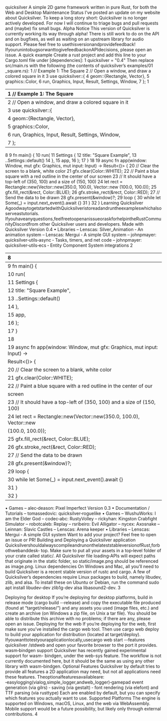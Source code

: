quicksilver
A simple 2D game framework written in pure Rust, for both the Web and Desktop
Maintenance Status
I’ve posted an update on my website about Quicksilver. To keep a long story short: Quicksilver is no
longer actively developed. For now I will continue to triage bugs and pull requests and (maybe) fix
small bugs.
Alpha Notice
This version of Quicksilver is currently working its way through alpha! There is still work to do on the
API and on bugfixes, as well as waiting on an upstream library for audio support. Please feel free to
usethisversionandprovidefeedback! IfyourunintobugsorwanttogivefeedbackonAPIdecisions,
please open an issue.
A quick example
Create a rust project and add this line to your Cargo.toml file under [dependencies]:
1 quicksilver = "0.4"
Then replace src/main.rs with the following (the contents of quicksilver’s examples/01
_square.rs):
1 // Example 1: The Square
2 // Open a window, and draw a colored square in it
3 use quicksilver::{
4 geom::{Rectangle, Vector},
5 graphics::Color,
6 run, Graphics, Input, Result, Settings, Window,
7 };
1

| 1 // Example 1: The Square                          |
|:----------------------------------------------------|
| 2 // Open a window, and draw a colored square in it |
| 3 use quicksilver::{                                |
| 4 geom::{Rectangle, Vector},                        |
| 5 graphics::Color,                                  |
| 6 run, Graphics, Input, Result, Settings, Window,   |
| 7 };                                                |

8
9 fn main() {
10 run(
11 Settings {
12 title: "Square Example",
13 ..Settings::default()
14 },
15 app,
16 );
17 }
18
19 async fn app(window: Window, mut gfx: Graphics, mut input: Input) ->
Result<()> {
20 // Clear the screen to a blank, white color
21 gfx.clear(Color::WHITE);
22 // Paint a blue square with a red outline in the center of our
screen
23 // It should have a top-left of (350, 100) and a size of (150, 100)
24 let rect = Rectangle::new(Vector::new(350.0, 100.0), Vector::new
(100.0, 100.0));
25 gfx.fill_rect(&rect, Color::BLUE);
26 gfx.stroke_rect(&rect, Color::RED);
27 // Send the data to be drawn
28 gfx.present(&window)?;
29 loop {
30 while let Some(_) = input.next_event().await {}
31 }
32 }
Learning Quicksilver
AgoodwaytogetstartedwithQuicksilveristoreadandruntheexampleswhichalsoserveastutorials.
Ifyouhaveanyquestions,feelfreetoopenanissueoraskforhelpintheRustCommunityDiscordfrom
other Quicksilver users and developers.
Made with Quicksilver
Version 0.4
• Libraries
– Lenscas: Silver_Animation ‑ An animation system
– Lenscas: Mergui ‑ A simple GUI system
– johnpmayer: quicksilver‑utils‑async ‑ Tasks, timers, and net code
– johnpmayer: quicksilver‑utils‑ecs ‑ Entity Component System integrations
2

| 8                                                                       |
|:------------------------------------------------------------------------|
| 9 fn main() {                                                           |
| 10 run(                                                                 |
| 11 Settings {                                                           |
| 12 title: "Square Example",                                             |
| 13 ..Settings::default()                                                |
| 14 },                                                                   |
| 15 app,                                                                 |
| 16 );                                                                   |
| 17 }                                                                    |
| 18                                                                      |
| 19 async fn app(window: Window, mut gfx: Graphics, mut input: Input) -> |
| Result<()> {                                                            |
| 20 // Clear the screen to a blank, white color                          |
| 21 gfx.clear(Color::WHITE);                                             |
| 22 // Paint a blue square with a red outline in the center of our       |
| screen                                                                  |
| 23 // It should have a top-left of (350, 100) and a size of (150, 100)  |
| 24 let rect = Rectangle::new(Vector::new(350.0, 100.0), Vector::new     |
| (100.0, 100.0));                                                        |
| 25 gfx.fill_rect(&rect, Color::BLUE);                                   |
| 26 gfx.stroke_rect(&rect, Color::RED);                                  |
| 27 // Send the data to be drawn                                         |
| 28 gfx.present(&window)?;                                               |
| 29 loop {                                                               |
| 30 while let Some(_) = input.next_event().await {}                      |
| 31 }                                                                    |
| 32 }                                                                    |

• Games
– alec‑deason: Pixel Imperfect
Version 0.3
• Documentation / Tutorials
– tomassedovic: quicksilver‑roguelike
• Games
– WushuWorks: I am the Elder God
– codec‑abc: RustyVolley
– rickyhan: Kingston Crabfight Simulator
– robotcaleb: Replay
– rsribeiro: Evil Alligator
– nycex: Axosnake
– Leinnan: Slavic Castles
– Lenscas: Arena keeper
• Libraries
– Lenscas: Mergui ‑ A simple GUI system
Want to add your project? Feel free to open an issue or PR!
Building and Deploying a Quicksilver application
QuicksilvershouldalwayscompileandrunonthelateststableversionofRust,forbothwebanddesk‑
top.
Make sure to put all your assets in a top‑level folder of your crate called static/. All Quicksilver file
loading‑APIs will expect paths that originate in the static folder, so static/image.png should be
referenced as image.png.
Linux dependencies
On Windows and Mac, all you’ll need to build Quicksilver is a recent stable version of rustc and
cargo. A few of Quicksilver’s dependencies require Linux packages to build, namely libudev,
zlib, and alsa. To install these on Ubuntu or Debian, run the command sudo apt install
libudev-dev zlib1g-dev alsa libasound2-dev.
3

Deploying for desktop
If you’re deploying for desktop platforms, build in release mode (cargo build --release) and
copy the executable file produced (found at “target/release/”) and any assets you used (image files,
etc.) and create an archive (on Windows a zip file, on Unix a tar file). You should be able to distribute
this archive with no problems; if there are any, please open an issue.
Deploying for the web
If you’re deploying for the web, first make sure you’ve installed the cargo web tool. Then use cargo
web deploy to build your application for distribution (located at target/deploy).
Ifyouwanttotestyourapplicationlocally,usecargo web start --features quicksilver
/stdweb and open your favorite browser to the port it provides.
wasm‑bindgen support Quicksilver has recently gained experimental support for wasm-
bindgen, under the web-sys feature. The workflow is not currently documented here, but it
should be the same as using any other library with wasm-bindgen.
Optional Features
Quicksilver by default tries to provide all features a 2D application may need, but not all applications
need these features.
Theoptionalfeaturesavailableare: ‑easylogging(vialog,simple_logger,andweb_logger)‑gamepad
event generation (via gilrs) ‑ saving (via gestalt) ‑ font rendering (via elefont) and TTF parsing (via
rusttype)
Each are enabled by default, but you can specify which features you actually want to use.
Supported Platforms
The engine is supported on Windows, macOS, Linux, and the web via WebAssembly.
Mobile support would be a future possibility, but likely only through external contributions.
4
